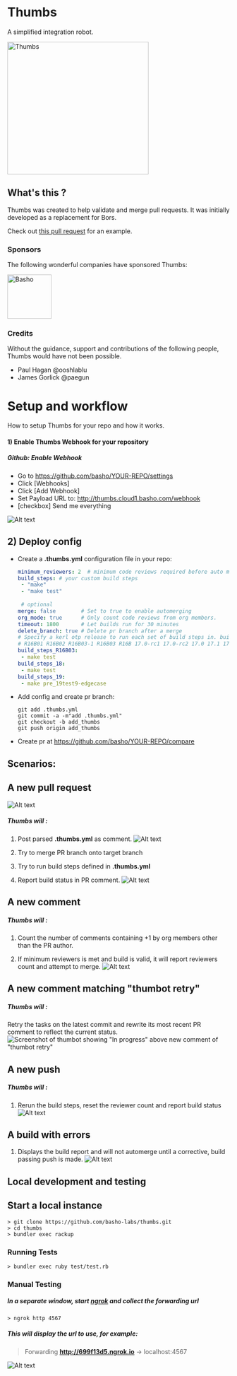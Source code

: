 # Thumbs

A simplified integration robot.

[<img src="https://ryanbrownhill.github.io/github-collab-pres/img/thumbsup.png" alt="Thumbs" data-canonical-src="https://ryanbrownhill.github.io/github-collab-pres/img/thumbsup.png" width="320" height="300" />](https://github.com/basho-labs/thumbs)

## What's this ?
Thumbs was created to help validate and merge pull requests. It was initially developed as a replacement for Bors.

Check out [this pull request](https://github.com/basho/riak_kv/pull/1639) for an example.

### Sponsors
The following wonderful companies have sponsored Thumbs:

[<img src="https://blog.profitbricks.com/wp-content/uploads/2015/12/Basho-Logo.jpg" alt="Basho" data-canonical-src="https://blog.profitbricks.com/wp-content/uploads/2015/12/Basho-Logo.jpg" width="100" height="100" />](https://basho.com)


### Credits
Without the guidance, support and contributions of the following people, Thumbs would have not been possible.

- Paul Hagan @ooshlablu 
- James Gorlick @paegun


# Setup and workflow
How to setup Thumbs for your repo and how it works.

#### 1) Enable Thumbs Webhook for your repository

##### Github: Enable Webhook
- Go to https://github.com/basho/YOUR-REPO/settings
- Click [Webhooks]
- Click [Add Webhook]
- Set Payload URL to: http://thumbs.cloud1.basho.com/webhook
- [checkbox] Send me everything

![Alt text](http://i.imgur.com/hyarJuX.png)

## 2) Deploy config

- Create a **.thumbs.yml** configuration file in your repo:

  ```yaml
  minimum_reviewers: 2  # minimum code reviews required before auto merge
  build_steps: # your custom build steps
   - "make"
   - "make test"
 
   # optional
  merge: false        # Set to true to enable automerging
  org_mode: true      # Only count code reviews from org members.
  timeout: 1800       # Let builds run for 30 minutes
  delete_branch: true # Delete pr branch after a merge
  # Specify a kerl otp release to run each set of build steps in. build_steps_<KERLRELEASE>
  # R16B01 R16B02 R16B03-1 R16B03 R16B 17.0-rc1 17.0-rc2 17.0 17.1 17.3 17.4 17.5 18.0 18.1 18.2 18.2.1 18.3 19.0 19.1
  build_steps_R16B03:
   - make test
  build_steps_18:
   - make test
  build_steps_19:
   - make pre_19test9-edgecase
  ```
  
- Add config and create pr branch:

  ```
  git add .thumbs.yml
  git commit -a -m"add .thumbs.yml"
  git checkout -b add_thumbs
  git push origin add_thumbs
  ```
 - Create pr at https://github.com/basho/YOUR-REPO/compare
 
##  Scenarios:
##  A new pull request
![Alt text](http://i.imgur.com/QrvXPoi.png)
##### Thumbs will :

1) Post parsed **.thumbs.yml** as comment.
![Alt text](http://i.imgur.com/QMGnL7i.png)
2) Try to merge PR branch onto target branch

3) Try to run build steps defined in **.thumbs.yml**

4) Report build status in PR comment.
![Alt text](http://i.imgur.com/zFrr7aR.png) 

##  A new comment
##### Thumbs will :
1) Count the number of comments containing +1 by org members other than the PR author. 

2) If minimum reviewers is met and build is valid, it will report reviewers count and attempt to merge.
![Alt text](http://i.imgur.com/4mj2SL7.png)

##  A new comment matching "thumbot retry"
##### Thumbs will :
Retry the tasks on the latest commit and rewrite its most recent PR comment to
reflect the current status.
![Screenshot of thumbot showing "In progress" above new comment of "thumbot retry"](http://i.imgur.com/20CFrkq.png)

## A new push
##### Thumbs will :
1) Rerun the build steps, reset the reviewer count and report build status
![Alt text](http://i.imgur.com/zFrr7aR.png)

## A build with errors
1) Displays the build report and will not automerge until a corrective, build passing push is made.
![Alt text](http://i.imgur.com/wOrjzKx.png)


## Local development and testing

## Start a local instance
```
> git clone https://github.com/basho-labs/thumbs.git
> cd thumbs
> bundler exec rackup
```
### Running Tests
```
> bundler exec ruby test/test.rb
```

### Manual Testing
##### In a separate window, start [ngrok](https://ngrok.com/) and collect the forwarding url
```
> ngrok http 4567
```
##### This will display the url to use, for example:

> Forwarding                    **http://699f13d5.ngrok.io** -> localhost:4567        

![Alt text](http://i.imgur.com/v3rSCTX.png)




